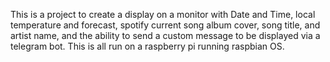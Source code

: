 This is a project to create a display on a monitor with Date and Time, local temperature and forecast, spotify current song album cover, song title, and artist name, and the ability to send a custom message to be displayed via a telegram bot. This is all run on a raspberry pi running raspbian OS.
